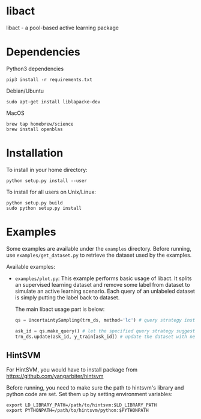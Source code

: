 # libact

libact - a pool-based active learning package

# Dependencies

Python3 dependencies
```
pip3 install -r requirements.txt
```

Debian/Ubuntu
```
sudo apt-get install liblapacke-dev
```

MacOS
```
brew tap homebrew/science
brew install openblas
```

# Installation

To install in your home directory:

```
python setup.py install --user
```

To install for all users on Unix/Linux:
```
python setup.py build
sudo python setup.py install
```

# Examples

Some examples are available under the `examples` directory. Before running, use
`examples/get_dataset.py` to retrieve the dataset used by the examples.

Available examples:

  - `examples/plot.py`: This example performs basic usage of libact. It splits
    an supervised learning dataset and remove some label from dataset to simulate
    an active learning scenario. Each query of an unlabeled dataset is simply putting
    the label back to dataset.

    The main libact usage part is below:
    ```python
    qs = UncertaintySampling(trn_ds, method='lc') # query strategy instance
    
    ask_id = qs.make_query() # let the specified query strategy suggest a data to query
    trn_ds.update(ask_id, y_train[ask_id]) # update the dataset with newly queried data
    ```
  
  


## HintSVM

For HintSVM, you would have to install package from https://github.com/yangarbiter/hintsvm

Before running, you need to make sure the path to hintsvm's library and
python code are set. Set them up by setting environment variables:

    export LD_LIBRARY_PATH=/path/to/hintsvm:$LD_LIBRARY_PATH
    export PYTHONPATH=/path/to/hintsvm/python:$PYTHONPATH
